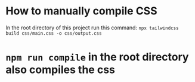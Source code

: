 # How to manually compile CSS

In the root directory of this project run this command:
`npx tailwindcss build css/main.css -o css/output.css`

# `npm run compile` in the root directory also compiles the css